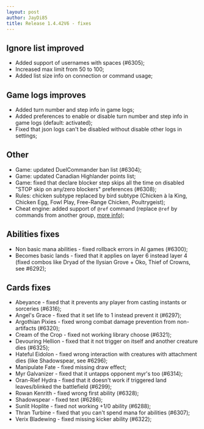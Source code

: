 ```yaml
---
layout: post
author: JayDi85
title: Release 1.4.42V6 - fixes
---
```

## Ignore list improved
* Added support of usernames with spaces (#6305);
* Increased max limit from 50 to 100;
* Added list size info on connection or command usage;

## Game logs improves
* Added turn number and step info in game logs;
* Added preferences to enable or disable turn number and step info in game logs (default: activated);
* Fixed that json logs can't be disabled without disable other logs in settings;

## Other
* Game: updated DuelCommander ban list (#6304);
* Game: updated Canadian Highlander points list;
* Game: fixed that declare blocker step skips all the time on disabled "STOP skip on any/zero blockers" preferences (#6308);
* Rules: chicken subtype replaced by bird subtype (Chicken à la King, Chicken Egg, Fowl Play, Free-Range Chicken, Poultrygeist);
* Cheat engine: added support of `@ref` command (replace `@ref` by commands from another group, [more info](https://github.com/magefree/mage/commit/67cf4bc5351246d8c50918d7739b8080f03d5820#comments));

## Abilities fixes
* Non basic mana abilities - fixed rollback errors in AI games (#6300); 
* Becomes basic lands - fixed that it applies on layer 6 instead layer 4 (fixed combos like Dryad of the Ilysian Grove + Oko, Thief of Crowns, see #6292);

## Cards fixes
* Abeyance - fixed that it prevents any player from casting instants or sorceries (#6316);
* Angel's Grace - fixed that it set life to 1 instead prevent it (#6297);
* Argothian Pixies - fixed wrong combat damage prevention from non-artifacts (#6320);
* Cream of the Crop - fixed not working library choose (#6321);
* Devouring Hellion - fixed that it not trigger on itself and another creature dies (#6325);
* Hateful Eidolon - fixed wrong interaction with creatures with attachment dies (like Shadowspear, see #6296);
* Manipulate Fate - fixed missing draw effect;
* Myr Galvanizer - fixed that it untapps opponent myr's too (#6314);
* Oran-Rief Hydra - fixed that it doesn't work if triggered land leaves/blinked the battlefield (#6299);
* Rowan Kenrith - fixed wrong first ability (#6328);
* Shadowspear - fixed text (#6286);
* Sunlit Hoplite - fixed not working +1/0 ability (#6288);
* Thran Turbine - fixed that you can't spend mana for abilities (#6307);
* Verix Bladewing - fixed missing kicker ability (#6322);